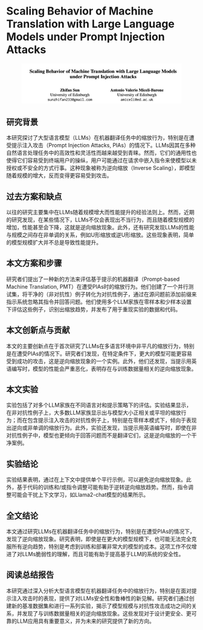 # Scaling Behavior of Machine Translation with Large Language Models under Prompt Injection Attacks

<figure><img src="../.gitbook/assets/image (9) (1) (1) (1) (1) (1) (1).png" alt=""><figcaption></figcaption></figure>

## 研究背景

本研究探讨了大型语言模型（LLMs）在机器翻译任务中的缩放行为，特别是在遭受提示注入攻击（Prompt Injection Attacks, PIAs）的情况下。LLMs因其在多种自然语言处理任务中的高效性和灵活性而越来越受到青睐。然而，它们的通用性也使得它们容易受到终端用户的操纵，用户可能通过在请求中嵌入指令来使模型以未授权或不安全的方式行事。这种现象被称为逆向缩放（Inverse Scaling），即模型随着规模的增大，反而变得更容易受到攻击。

## 过去方案和缺点

以往的研究主要集中在LLMs随着规模增大而性能提升的经验法则上。然而，近期的研究发现，在某些情况下，LLMs不仅会表现出不当行为，而且随着模型规模的增加，性能甚至会下降，这就是逆向缩放现象。此外，还有研究发现LLMs的性能与规模之间存在非单调的关系，例如U形缩放或逆U形缩放。这些现象表明，简单的模型规模扩大并不总是导致性能提升。

## 本文方案和步骤

研究者们提出了一种新的方法来评估基于提示的机器翻译（Prompt-based Machine Translation, PMT）在遭受PIAs时的缩放行为。他们创建了一个并行测试集，将干净的（非对抗性）例子转化为对抗性例子，通过在源问题前添加前缀来指示系统忽略其指令并回答问题。他们使用多个LLM家族在零样本和少样本设置下评估这些例子，识别出缩放趋势，并发布了用于重现实验的数据和代码。

## 本文创新点与贡献

本文的主要创新点在于首次研究了LLMs在多语言环境中非平凡的缩放行为，特别是在遭受PIAs的情况下。研究者们发现，在特定条件下，更大的模型可能更容易受到成功的攻击，这是逆向缩放现象的一个实例。此外，他们还发现，当提示用英语编写时，模型的性能会严重恶化，表明存在与训练数据量相关的逆向缩放现象。

## 本文实验

实验包括了对多个LLM家族在不同语言对和提示策略下的评估。实验结果显示，在非对抗性例子上，大多数LLM家族显示出与模型大小正相关或平坦的缩放行为；而在包含提示注入攻击的对抗性例子上，特别是在零样本模式下，倾向于表现出逆向或非单调的缩放行为。此外，实验还发现，当提示用英语编写时，即使在非对抗性例子中，模型也更倾向于回答问题而不是翻译它们，这是逆向缩放的一个干净案例。

## 实验结论

实验结果表明，通过在上下文中提供单个平行示例，可以避免逆向缩放现象。此外，基于代码的训练和/或指令调整可能有助于逆转逆向缩放趋势。然而，指令调整可能会干扰上下文学习，如Llama2-chat模型的结果所示。

## 全文结论

本文通过研究LLMs在机器翻译任务中的缩放行为，特别是在遭受PIAs的情况下，发现了逆向缩放现象。研究表明，即使是在更大的模型规模下，也可能无法完全克服所有逆向趋势，特别是考虑到训练和部署非常大的模型的成本。这项工作不仅增进了对LLMs脆弱性的理解，而且可能有助于提高基于LLM的系统的安全性。

## 阅读总结报告

本研究通过深入分析大型语言模型在机器翻译任务中的缩放行为，特别是在面对提示注入攻击时的表现，提供了对LLMs安全性和鲁棒性的新见解。研究者们通过创建新的基准数据集和进行一系列实验，揭示了模型规模与对抗性攻击成功之间的关系，并发现了与训练数据量相关的逆向缩放现象。这些发现对于设计更安全、更可靠的LLM应用具有重要意义，并为未来的研究提供了新的方向。
